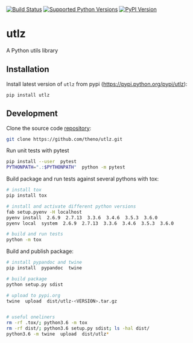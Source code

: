 [![Build Status](https://travis-ci.org/theno/utlz.svg?branch=master)](https://travis-ci.org/theno/utlz)
[![Supported Python Versions](https://img.shields.io/pypi/pyversions/utlz.svg)](https://pypi.python.org/pypi/utlz)
[![PyPI Version](https://img.shields.io/pypi/v/utlz.svg)](https://pypi.python.org/pypi/utlz)

# utlz

A Python utils library

## Installation

Install latest version of `utlz` from pypi (https://pypi.python.org/pypi/utlz):
```shell
pip install utlz
```

## Development

Clone the source code [repository](https://github.com/theno/utlz):

```bash
git clone https://github.com/theno/utlz.git
```

Run unit tests with pytest

```bash
pip install --user  pytest
PYTHONPATH=".:$PYTHONPATH"  python -m pytest
```

Build package and run tests against several pythons with tox:

```bash
# install tox
pip install tox

# install and activate different python versions
fab setup.pyenv -H localhost
pyenv install  2.6.9  2.7.13  3.3.6  3.4.6  3.5.3  3.6.0
pyenv local  system  2.6.9  2.7.13  3.3.6  3.4.6  3.5.3  3.6.0

# build and run tests
python -m tox
```

Build and publish package:
```bash
# install pypandoc and twine
pip install  pypandoc  twine

# build package
python setup.py sdist

# upload to pypi.org
twine  upload  dist/utlz-<VERSION>.tar.gz


# useful oneliners
rm -rf .tox/; python3.6 -m tox
rm -rf dist/; python3.6 setup.py sdist; ls -hal dist/
python3.6 -m twine  upload  dist/utlz*
```
